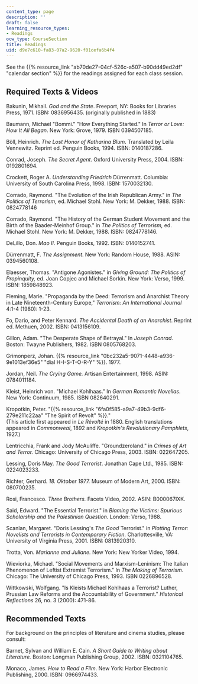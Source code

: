 ```yaml
---
content_type: page
description: ''
draft: false
learning_resource_types:
- Readings
ocw_type: CourseSection
title: Readings
uid: d9e7c610-fa83-07a2-9620-f01cefa6b4f4
---
```

See the {{% resource_link "ab70de27-04cf-526c-a507-b90dd49ed2df" "calendar section" %}} for the readings assigned for each class session.

## Required Texts & Videos

Bakunin, Mikhail. *God and the State*. Freeport, NY: Books for Libraries Press, 1971. ISBN: 0836956435. (originally published in 1883)

Baumann, Michael "Bommi." "How Everything Started." In *Terror or Love: How It All Began*. New York: Grove, 1979. ISBN 0394507185.

Böll, Heinrich. *The Lost Honor of Katharina Blum*. Translated by Leila Vennewitz. Reprint ed. Penguin Books, 1994. ISBN: 0140187286.

Conrad, Joseph. *The Secret Agent*. Oxford University Press, 2004. ISBN: 0192801694.

Crockett, Roger A. *Understanding Friedrich* Dürrenmatt. Columbia: University of South Carolina Press, 1998. ISBN: 1570032130.

Corrado, Raymond. "The Evolution of the Irish Republican Army." in *The Politics of Terrorism,* ed. Michael Stohl. New York: M. Dekker, 1988. ISBN: 0824778146

Corrado, Raymond. "The History of the German Student Movement and the Birth of the Baader-Meinhof Group." in *The Politics of Terrorism,* ed. Michael Stohl. New York: M. Dekker, 1988. ISBN: 0824778146.

DeLillo, Don. *Mao II*. Penguin Books, 1992. ISBN: 0140152741.

Dürrenmatt, F. *The Assignment*. New York: Random House, 1988. ASIN: 0394560108.

Elaesser, Thomas. "Antigone Agonistes." in *Giving Ground: The Politics of Propinquity,* ed. Joan Copjec and Michael Sorkin. New York: Verso, 1999. ISBN: 1859848923.

Fleming, Marie. "Propaganda by the Deed: Terrorism and Anarchist Theory in Late Nineteenth-Century Europe," *Terrorism: An International Journal* 4:1-4 (1980): 1-23.

Fo, Dario, and Peter Kennard. *The Accidental Death of an Anarchist*. Reprint ed. Methuen, 2002. ISBN: 0413156109.

Gillon, Adam. "The Desperate Shape of Betrayal." In *Joseph Conrad*. Boston: Twayne Publishers, 1982. ISBN 0805768203.

Grimonperz, Johan. {{% resource_link "0bc232a5-9071-4448-a936-9e1013ef36e5" "dial H-I-S-T-O-R-Y" %}}. 1977.

Jordan, Neil. *The Crying Game.* Artisan Entertainment, 1998. ASIN: 0784011184.

Kleist, Heinrich von. "Michael Kohlhaas." In *German Romantic Novellas*. New York: Continuum, 1985. ISBN 082640291.

Kropotkin, Peter. "{{% resource_link "6fa0f585-a9a7-49b3-9df6-279e211c22aa" "The Spirit of Revolt" %}}."   
(This article first appeared in *Le Révolté* in 1880. English translations appeared in *Commonweal*, 1892 and *Kropotkin's Revolutionary Pamphlets*, 1927.)

Lentricchia, Frank and Jody McAuliffe. "Groundzeroland." in *Crimes of Art and Terror.* Chicago: University of Chicago Press, 2003. ISBN: 022647205.

Lessing, Doris May. *The Good Terrorist*. Jonathan Cape Ltd., 1985. ISBN: 0224023233.

Richter, Gerhard. *18\. Oktober 1977.* Museum of Modern Art, 2000. ISBN: 080700235.

Rosi, Francesco. *Three Brothers.* Facets Video, 2002. ASIN: B000067IXK.

Said, Edward. "The Essential Terrorist." in *Blaming the Victims: Spurious Scholarship and the Palestinian Question.* London: Verso, 1988.

Scanlan, Margaret. "Doris Lessing's *The Good* Terrorist." in *Plotting Terror: Novelists and Terrorists in Contemporary Fiction.* Charlottesville, VA: University of Virginia Press, 2001. ISBN: 0813920310.

Trotta, Von. *Marianne and Juliane.* New York: New Yorker Video, 1994.

Wieviorka, Michael. "Social Movements and Marxism-Leninism: The Italian Phenomenon of Leftist Extremist Terrorism." In *The Making of Terrorism*. Chicago: The University of Chicago Press, 1993. ISBN 0226896528.

Wittkowski, Wolfgang. "Is Kleists Michael Kohlhaas a Terrorist? Luther, Prussian Law Reforms and the Accountability of Government." *Historical Reflections* 26, no. 3 (2000): 471-86.

## Recommended Texts

For background on the principles of literature and cinema studies, please consult:

Barnet, Sylvan and William E. Cain. *A Short Guide to Writing about Literature.* Boston: Longman Publishing Group, 2002. ISBN: 0321104765.

Monaco, James. *How to Read a Film*. New York: Harbor Electronic Publishing, 2000. ISBN: 0966974433.